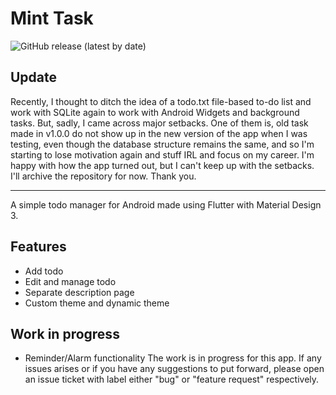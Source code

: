 # Mint Task

![GitHub release (latest by date)](https://img.shields.io/github/v/release/boredcodebyk/minttask?color=%23fffcf3&logoColor=%231c1c17&style=for-the-badge)

## Update
Recently, I thought to ditch the idea of a todo.txt file-based to-do list and work with SQLite again to work with Android Widgets and background tasks. But, sadly, I came across major setbacks. One of them is, old task made in v1.0.0 do not show up in the new version of the app when I was testing, even though the database structure remains the same, and so I'm starting to lose motivation again and stuff IRL and focus on my career. I'm happy with how the app turned out, but I can't keep up with the setbacks. I'll archive the repository for now. Thank you.

---

A simple todo manager for Android made using Flutter with Material Design 3.

## Features
  - Add todo
  - Edit and manage todo
  - Separate description page
  - Custom theme and dynamic theme

## Work in progress
  - Reminder/Alarm functionality
The work is in progress for this app. If any issues arises or if you have any suggestions to put forward, please open an issue ticket with label either "bug" or "feature request" respectively.
